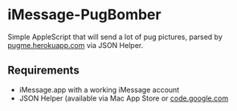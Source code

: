 iMessage-PugBomber
==================

Simple AppleScript that will send a lot of pug pictures, parsed by [pugme.herokuapp.com](http://pugme.herokuapp.com) via JSON Helper.

Requirements
-----
* iMessage.app with a working iMessage account
* JSON Helper (available via Mac App Store or [code.google.com](https://code.google.com/p/json-helper/)
